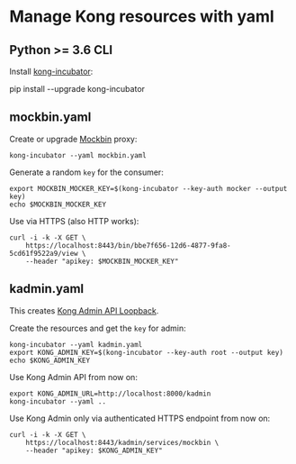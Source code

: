 # Manage Kong resources with yaml

## Python >= 3.6 CLI

Install [kong-incubator](https://pypi.org/project/kong-incubator):

pip install --upgrade kong-incubator

## mockbin.yaml

Create or upgrade [Mockbin](http://mockbin.org) proxy:

    kong-incubator --yaml mockbin.yaml

Generate a random `key` for the consumer:

    export MOCKBIN_MOCKER_KEY=$(kong-incubator --key-auth mocker --output key)
    echo $MOCKBIN_MOCKER_KEY

Use via HTTPS (also HTTP works):

    curl -i -k -X GET \
        https://localhost:8443/bin/bbe7f656-12d6-4877-9fa8-5cd61f9522a9/view \
        --header "apikey: $MOCKBIN_MOCKER_KEY"

## kadmin.yaml

This creates [Kong Admin API Loopback](https://docs.konghq.com/0.14.x/secure-admin-api/#kong-api-loopback).

Create the resources and get the `key` for admin:

    kong-incubator --yaml kadmin.yaml
    export KONG_ADMIN_KEY=$(kong-incubator --key-auth root --output key)
    echo $KONG_ADMIN_KEY

Use Kong Admin API from now on:

    export KONG_ADMIN_URL=http://localhost:8000/kadmin
    kong-incubator --yaml ..

Use Kong Admin only via authenticated HTTPS endpoint from now on:

    curl -i -k -X GET \
        https://localhost:8443/kadmin/services/mockbin \
        --header "apikey: $KONG_ADMIN_KEY"
